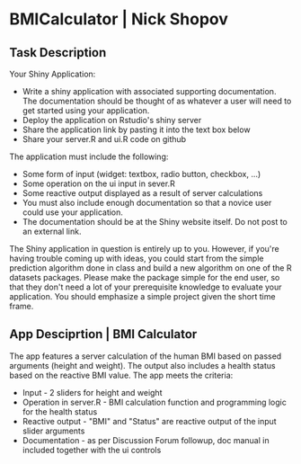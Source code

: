 BMICalculator | Nick Shopov
=============

## Task Description

Your Shiny Application:
* Write a shiny application with associated supporting documentation. 
    The documentation should be thought of as whatever a user will need to get started using your application.
* Deploy the application on Rstudio's shiny server
* Share the application link by pasting it into the text box below
* Share your server.R and ui.R code on github

The application must include the following:
* Some form of input (widget: textbox, radio button, checkbox, ...)
* Some operation on the ui input in sever.R
* Some reactive output displayed as a result of server calculations
* You must also include enough documentation so that a novice user could use your application.
* The documentation should be at the Shiny website itself. Do not post to an external link.

The Shiny application in question is entirely up to you. However, if you're having trouble coming up with ideas, 
you could start from the simple prediction algorithm done in class and build a new algorithm on one of the R datasets 
packages. Please make the package simple for the end user, so that they don't need a lot of your prerequisite 
knowledge to evaluate your application. You should emphasize a simple project given the short time frame.  

## App Desciprtion | BMI Calculator

The app features a server calculation of the human BMI based on passed arguments (height and weight). The output also includes a health status based on the reactive BMI value. The app meets the criteria:
* Input - 2 sliders for height and weight
* Operation in server.R - BMI calculation function and programming logic for the health status
* Reactive output - "BMI" and "Status" are reactive output of the input slider arguments
* Documentation - as per Discussion Forum followup, doc manual in included together with the ui controls 
